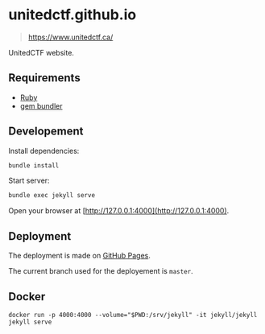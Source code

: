 # unitedctf.github.io

> https://www.unitedctf.ca/

UnitedCTF website.


## Requirements

- [Ruby](https://www.ruby-lang.org/en/documentation/installation/)
- [gem bundler](https://bundler.io/)

## Developement

Install dependencies:

```bash
bundle install
```

Start server:

```bash
bundle exec jekyll serve
```

Open your browser at [http://127.0.0.1:4000](http://127.0.0.1:4000).

## Deployment

The deployment is made on [GitHub Pages](https://help.github.com/en/articles/configuring-a-publishing-source-for-github-pages).

The current branch used for the deployement is `master`.

## Docker

```
docker run -p 4000:4000 --volume="$PWD:/srv/jekyll" -it jekyll/jekyll jekyll serve
```
